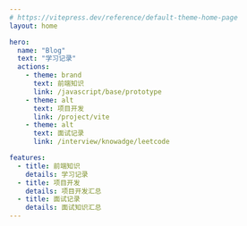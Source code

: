 ```yaml
---
# https://vitepress.dev/reference/default-theme-home-page
layout: home

hero:
  name: "Blog"
  text: "学习记录"
  actions:
    - theme: brand
      text: 前端知识
      link: /javascript/base/prototype
    - theme: alt
      text: 项目开发
      link: /project/vite
    - theme: alt
      text: 面试记录
      link: /interview/knowadge/leetcode

features:
  - title: 前端知识
    details: 学习记录
  - title: 项目开发
    details: 项目开发汇总
  - title: 面试记录
    details: 面试知识汇总
---
```

